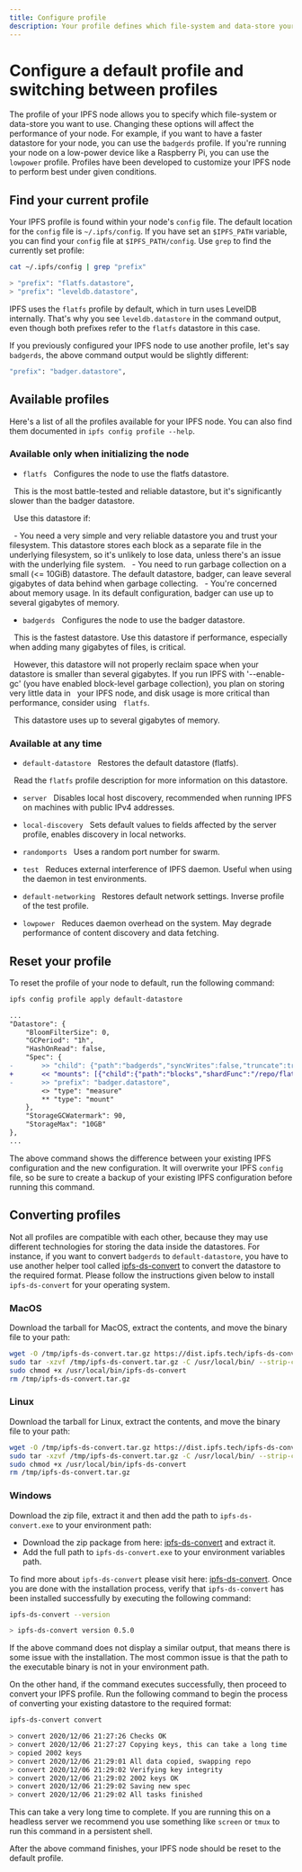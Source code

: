 ```yaml
---
title: Configure profile
description: Your profile defines which file-system and data-store your IPFS node will use, along with other configuration options. Learn how to set, change, and reset your profile.
---
```


# Configure a default profile and switching between profiles

The profile of your IPFS node allows you to specify which file-system or data-store you want to use. Changing these options will affect the performance of your node. For example, if you want to have a faster datastore for your node, you can use the `badgerds` profile. If you're running your node on a low-power device like a Raspberry Pi, you can use the `lowpower` profile. Profiles have been developed to customize your IPFS node to perform best under given conditions.

## Find your current profile

Your IPFS profile is found within your node's `config` file. The default location for the `config` file is `~/.ipfs/config`. If you have set an `$IPFS_PATH` variable, you can find your `config` file at `$IPFS_PATH/config`. Use `grep` to find the currently set profile:

```bash
cat ~/.ipfs/config | grep "prefix"

> "prefix": "flatfs.datastore",
> "prefix": "leveldb.datastore",
```

IPFS uses the `flatfs` profile by default, which in turn uses LevelDB internally. That's why you see `leveldb.datastore` in the command output, even though both prefixes refer to the `flatfs` datastore in this case.

If you previously configured your IPFS node to use another profile, let's say `badgerds`, the above command output would be slightly different:

```bash
"prefix": "badger.datastore",
```

## Available profiles

Here's a list of all the profiles available for your IPFS node. You can also find them documented in `ipfs config profile --help`.

### Available only when initializing the node

- `flatfs`
  Configures the node to use the flatfs datastore.

  This is the most battle-tested and reliable datastore, but it's significantly slower than the badger datastore.

  Use this datastore if:

  - You need a very simple and very reliable datastore you and trust your filesystem. This datastore stores each block as a separate file in the underlying filesystem, so it's unlikely to lose data, unless there's an issue with the underlying file system.
  - You need to run garbage collection on a small (<= 10GiB) datastore. The default datastore, badger, can leave several gigabytes of data behind when garbage collecting.
  - You're concerned about memory usage. In its default configuration, badger can use up to several gigabytes of memory.

- `badgerds`
  Configures the node to use the badger datastore.

  This is the fastest datastore. Use this datastore if performance, especially when adding many gigabytes of files, is critical.

  However, this datastore will not properly reclaim space when your datastore is smaller than several gigabytes. If you run IPFS with '--enable-gc' (you have enabled block-level garbage collection), you plan on storing very little data in
  your IPFS node, and disk usage is more critical than performance, consider using
  `flatfs`.

  This datastore uses up to several gigabytes of memory.

### Available at any time

- `default-datastore`
  Restores the default datastore (flatfs).

  Read the `flatfs` profile description for more information on this datastore.

- `server`
  Disables local host discovery, recommended when running IPFS on machines with public IPv4 addresses.

- `local-discovery`
  Sets default values to fields affected by the server profile, enables discovery in local networks.

- `randomports`
  Uses a random port number for swarm.

- `test`
  Reduces external interference of IPFS daemon. Useful when using the daemon in test environments.

- `default-networking`
  Restores default network settings. Inverse profile of the test profile.

- `lowpower`
  Reduces daemon overhead on the system. May degrade performance of content discovery and data fetching.

## Reset your profile

To reset the profile of your node to default, run the following command:

```diff
ipfs config profile apply default-datastore

...
"Datastore": {
    "BloomFilterSize": 0,
    "GCPeriod": "1h",
    "HashOnRead": false,
    "Spec": {
-       >> "child": {"path":"badgerds","syncWrites":false,"truncate":true,"type":"badgerds"},
+       << "mounts": [{"child":{"path":"blocks","shardFunc":"/repo/flatfs/shard/v1/next-to-last/2","sync":true,"type":"flatfs"},"mountpoint":"/blocks","prefix":"flatfs.datastore","type":"measure"},{"child":{"compression":"none","path":"datastore","type":"levelds"},"mountpoint":"/","prefix":"leveldb.datastore","type":"measure"}],
-       >> "prefix": "badger.datastore",
        <> "type": "measure"
        ** "type": "mount"
    },
    "StorageGCWatermark": 90,
    "StorageMax": "10GB"
},
...
```

The above command shows the difference between your existing IPFS configuration and the new configuration. It will overwrite your IPFS `config` file, so be sure to create a backup of your existing IPFS configuration before running this command.

## Converting profiles

Not all profiles are compatible with each other, because they may use different technologies for storing the data inside the datastores. For instance, if you want to convert `badgerds` to `default-datastore`, you have to use another helper tool called [ipfs-ds-convert](https://dist.ipfs.tech/#ipfs-ds-convert) to convert the datastore to the required format. Please follow the instructions given below to install `ipfs-ds-convert` for your operating system.

### MacOS

Download the tarball for MacOS, extract the contents, and move the binary file to your path:

```bash
wget -O /tmp/ipfs-ds-convert.tar.gz https://dist.ipfs.tech/ipfs-ds-convert/v0.5.0/ipfs-ds-convert_v0.5.0_darwin-amd64.tar.gz
sudo tar -xzvf /tmp/ipfs-ds-convert.tar.gz -C /usr/local/bin/ --strip-components=1
sudo chmod +x /usr/local/bin/ipfs-ds-convert
rm /tmp/ipfs-ds-convert.tar.gz
```

### Linux

Download the tarball for Linux, extract the contents, and move the binary file to your path:

```bash
wget -O /tmp/ipfs-ds-convert.tar.gz https://dist.ipfs.tech/ipfs-ds-convert/v0.5.0/ipfs-ds-convert_v0.5.0_linux-amd64.tar.gz
sudo tar -xzvf /tmp/ipfs-ds-convert.tar.gz -C /usr/local/bin/ --strip-components=1
sudo chmod +x /usr/local/bin/ipfs-ds-convert
rm /tmp/ipfs-ds-convert.tar.gz
```

### Windows

Download the zip file, extract it and then add the path to `ipfs-ds-convert.exe` to your environment path:

- Download the zip package from here: [ipfs-ds-convert](https://dist.ipfs.tech/ipfs-ds-convert/v0.5.0/ipfs-ds-convert_v0.5.0_windows-amd64.zip) and extract it.
- Add the full path to `ipfs-ds-convert.exe` to your environment variables path.

To find more about `ipfs-ds-convert` please visit here: [ipfs-ds-convert](https://dist.ipfs.tech/#ipfs-ds-convert).
Once you are done with the installation process, verify that `ipfs-ds-convert` has been installed successfully by executing the following command:

```bash
ipfs-ds-convert --version

> ipfs-ds-convert version 0.5.0
```

If the above command does not display a similar output, that means there is some issue with the installation. The most common issue is that the path to the executable binary is not in your environment path.

On the other hand, if the command executes successfully, then proceed to convert your IPFS profile. Run the following command to begin the process of converting your existing datastore to the required format:

```bash
ipfs-ds-convert convert

> convert 2020/12/06 21:27:26 Checks OK
> convert 2020/12/06 21:27:27 Copying keys, this can take a long time
> copied 2002 keys
> convert 2020/12/06 21:29:01 All data copied, swapping repo
> convert 2020/12/06 21:29:02 Verifying key integrity
> convert 2020/12/06 21:29:02 2002 keys OK
> convert 2020/12/06 21:29:02 Saving new spec
> convert 2020/12/06 21:29:02 All tasks finished
```

This can take a very long time to complete. If you are running this on a headless server we recommend you use something like `screen` or `tmux` to run this command in a persistent shell.

After the above command finishes, your IPFS node should be reset to the default profile.
